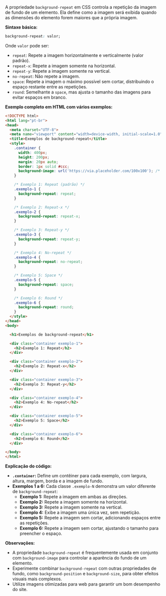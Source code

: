 A propriedade `background-repeat` em CSS controla a repetição da imagem de fundo de um elemento. Ela define como a imagem será exibida quando as dimensões do elemento forem maiores que a própria imagem.

**Sintaxe básica:**

```css
background-repeat: valor;
```

Onde `valor` pode ser:

* `repeat`: Repete a imagem horizontalmente e verticalmente (valor padrão).
* `repeat-x`: Repete a imagem somente na horizontal.
* `repeat-y`: Repete a imagem somente na vertical.
* `no-repeat`: Não repete a imagem.
* `space`: Repete a imagem o máximo possível sem cortar, distribuindo o espaço restante entre as repetições.
* `round`: Semelhante a `space`, mas ajusta o tamanho das imagens para evitar espaços em branco.

**Exemplo completo em HTML com vários exemplos:**

```html
<!DOCTYPE html>
<html lang="pt-br">
<head>
  <meta charset="UTF-8">
  <meta name="viewport" content="width=device-width, initial-scale=1.0">
  <title>Exemplos de background-repeat</title>
  <style>
    .container {
      width: 400px;
      height: 200px;
      margin: 20px auto;
      border: 1px solid #ccc;
      background-image: url('https://via.placeholder.com/100x100'); /* Imagem de fundo */
    }

    /* Exemplo 1: Repeat (padrão) */
    .exemplo-1 {
      background-repeat: repeat; 
    }

    /* Exemplo 2: Repeat-x */
    .exemplo-2 {
      background-repeat: repeat-x;
    }

    /* Exemplo 3: Repeat-y */
    .exemplo-3 {
      background-repeat: repeat-y;
    }

    /* Exemplo 4: No-repeat */
    .exemplo-4 {
      background-repeat: no-repeat;
    }

    /* Exemplo 5: Space */
    .exemplo-5 {
      background-repeat: space;
    }

    /* Exemplo 6: Round */
    .exemplo-6 {
      background-repeat: round;
    }
  </style>
</head>
<body>

  <h1>Exemplos de background-repeat</h1>

  <div class="container exemplo-1">
    <h2>Exemplo 1: Repeat</h2>
  </div>

  <div class="container exemplo-2">
    <h2>Exemplo 2: Repeat-x</h2>
  </div>

  <div class="container exemplo-3">
    <h2>Exemplo 3: Repeat-y</h2>
  </div>

  <div class="container exemplo-4">
    <h2>Exemplo 4: No-repeat</h2>
  </div>

  <div class="container exemplo-5">
    <h2>Exemplo 5: Space</h2>
  </div>

  <div class="container exemplo-6">
    <h2>Exemplo 6: Round</h2>
  </div>

</body>
</html>
```

**Explicação do código:**

* **`.container`:** Define um contêiner para cada exemplo, com largura, altura, margem, borda e a imagem de fundo.
* **Exemplos 1 a 6:** Cada classe `.exemplo-N` demonstra um valor diferente de `background-repeat`:
    * **Exemplo 1:** Repete a imagem em ambas as direções.
    * **Exemplo 2:** Repete a imagem somente na horizontal.
    * **Exemplo 3:** Repete a imagem somente na vertical.
    * **Exemplo 4:** Exibe a imagem uma única vez, sem repetição.
    * **Exemplo 5:** Repete a imagem sem cortar, adicionando espaços entre as repetições.
    * **Exemplo 6:** Repete a imagem sem cortar, ajustando o tamanho para preencher o espaço.

**Observações:**

* A propriedade `background-repeat` é frequentemente usada em conjunto com `background-image` para controlar a aparência do fundo de um elemento.
* Experimente combinar `background-repeat` com outras propriedades de fundo, como `background-position` e `background-size`, para obter efeitos visuais mais complexos.
* Utilize imagens otimizadas para web para garantir um bom desempenho do site.

